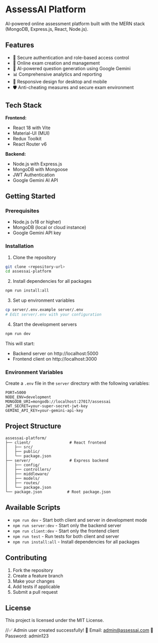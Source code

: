 # AssessAI Platform

AI-powered online assessment platform built with the MERN stack (MongoDB, Express.js, React, Node.js).

## Features

- 🔐 Secure authentication and role-based access control
- 📝 Online exam creation and management
- 🤖 AI-powered question generation using Google Gemini
- 📊 Comprehensive analytics and reporting
- 📱 Responsive design for desktop and mobile
- 🛡️ Anti-cheating measures and secure exam environment

## Tech Stack

**Frontend:**

- React 18 with Vite
- Material-UI (MUI)
- Redux Toolkit
- React Router v6

**Backend:**

- Node.js with Express.js
- MongoDB with Mongoose
- JWT Authentication
- Google Gemini AI API

## Getting Started

### Prerequisites

- Node.js (v18 or higher)
- MongoDB (local or cloud instance)
- Google Gemini API key

### Installation

1. Clone the repository

```bash
git clone <repository-url>
cd assessai-platform
```

2. Install dependencies for all packages

```bash
npm run install:all
```

3. Set up environment variables

```bash
cp server/.env.example server/.env
# Edit server/.env with your configuration
```

4. Start the development servers

```bash
npm run dev
```

This will start:

- Backend server on http://localhost:5000
- Frontend client on http://localhost:3000

### Environment Variables

Create a `.env` file in the `server` directory with the following variables:

```env
PORT=5000
NODE_ENV=development
MONGODB_URI=mongodb://localhost:27017/assessai
JWT_SECRET=your-super-secret-jwt-key
GEMINI_API_KEY=your-gemini-api-key
```

## Project Structure

```
assessai-platform/
├── client/                 # React frontend
│   ├── src/
│   ├── public/
│   └── package.json
├── server/                 # Express backend
│   ├── config/
│   ├── controllers/
│   ├── middleware/
│   ├── models/
│   ├── routes/
│   └── package.json
└── package.json           # Root package.json
```

## Available Scripts

- `npm run dev` - Start both client and server in development mode
- `npm run server:dev` - Start only the backend server
- `npm run client:dev` - Start only the frontend client
- `npm run test` - Run tests for both client and server
- `npm run install:all` - Install dependencies for all packages

## Contributing

1. Fork the repository
2. Create a feature branch
3. Make your changes
4. Add tests if applicable
5. Submit a pull request

## License

This project is licensed under the MIT License.

//✅ Admin user created successfully!
📧 Email: admin@assessai.com
🔑 Password: admin123
